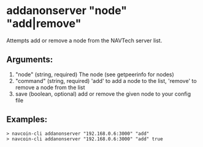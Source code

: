 # addanonserver "node" "add|remove"

Attempts add or remove a node from the NAVTech server list.

## Arguments:
1. "node"     (string, required) The node (see getpeerinfo for nodes)
2. "command"  (string, required) 'add' to add a node to the list, 'remove' to remove a node from the list
3. save  (boolean, optional) add or remove the given node to your config file

## Examples:
    > navcoin-cli addanonserver "192.168.0.6:3000" "add"
    > navcoin-cli addanonserver "192.168.0.6:3000" "add" true